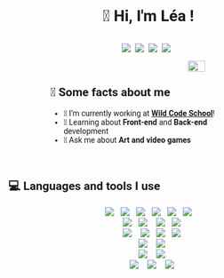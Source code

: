 <h1 style='font-family: "Roboto", sans-serif; display:flex;justify-content:center;'>👋 Hi, I'm Léa !</h1>
<div style='padding:1em; display:flex;justify-content:center;'>
    <a href="https://leagiangrosso.netlify.app/">
        <img src="https://img.shields.io/badge/website-000000?style=for-the-badge&logo=About.me&logoColor=white" />
    </a>&nbsp;&nbsp;
    <a href="mailto:lea.giangrosso@gmail.com">
        <img src="https://img.shields.io/badge/Gmail-D14836?style=for-the-badge&logo=gmail&logoColor=white" />
    </a>&nbsp;&nbsp;
    <a href="">
        <img src="https://img.shields.io/badge/Slack-4A154B?style=for-the-badge&logo=slack&logoColor=white" />
    </a>&nbsp;&nbsp;
   <a href="https://www.linkedin.com/in/leagiangrosso/">
        <img src="https://img.shields.io/badge/LinkedIn-0077B5?style=for-the-badge&logo=linkedin&logoColor=white" />
    </a>&nbsp;&nbsp;
  </div>

<div style='font-family: "Roboto", sans-serif; display:flex;justify-content:space-around;align-items:center;'>
    <div style="width:70%">
          <img style="width:30%" align='right' src="https://media.giphy.com/media/v1.Y2lkPTc5MGI3NjExNGQyYTQwM2ZlM2M4ZDVhZWY5ZDAzOWUyOWY2MDQ3ODMwYTUyZjdiZSZjdD1n/usXZmmgP9Z7kf39fnq/giphy.gif" />&nbsp;&nbsp;
        <h2 style='font-family: "Roboto", sans-serif; display:flex;align-items:center;'>🚀 Some facts about me</h2>
        <ul>
            <li>🔭 I’m currently working at <a href="https://www.wildcodeschool.com/fr-FR"><b>Wild Code School</b></a>!</li>
            <li>🧐 Learning about <strong>Front-end</strong> and <strong>Back-end</strong> development</li>
            <li>💬 Ask me about <strong>Art and video games</strong></li>
        </ul>
    </div>
</div>
    
<br>
<div align='center'>
        <h2 style='font-family: "Roboto", sans-serif; display:flex;align-items:center;'>💻 Languages and tools I use</h2>
        <img src="https://img.shields.io/badge/HTML5-E34F26?style=for-the-badge&logo=html5&logoColor=white" />&nbsp;&nbsp;
        <img src="https://img.shields.io/badge/CSS3-1572B6?style=for-the-badge&logo=css3&logoColor=white" />&nbsp;&nbsp;
        <img src="https://img.shields.io/badge/Sass-CC6699?style=for-the-badge&logo=sass&logoColor=white" />&nbsp;&nbsp;
        <img src="https://img.shields.io/badge/JavaScript-323330?style=for-the-badge&logo=javascript&logoColor=F7DF1E" />&nbsp;&nbsp;
        <img src="https://img.shields.io/badge/Express.js-404D59?style=for-the-badge" />&nbsp;&nbsp;
        <img src="https://img.shields.io/badge/React-20232A?style=for-the-badge&logo=react&logoColor=61DAFB" /><br>&nbsp;&nbsp;
        <img src="https://img.shields.io/badge/Redux-593D88?style=for-the-badge&logo=redux&logoColor=white" />&nbsp;&nbsp;
        <img src="https://img.shields.io/badge/MySQL-00000F?style=for-the-badge&logo=mysql&logoColor=white" /> &nbsp;&nbsp;
        <img src="https://img.shields.io/badge/MongoDB-4EA94B?style=for-the-badge&logo=mongodb&logoColor=white" />&nbsp;&nbsp;
        <img src="https://img.shields.io/badge/Netlify-00C7B7?style=for-the-badge&logo=netlify&logoColor=white" /><br>&nbsp;&nbsp;
        <img src="https://img.shields.io/badge/Amazon_AWS-232F3E?style=for-the-badge&logo=amazon-aws&logoColor=white" /> &nbsp;&nbsp;
        <img src="https://img.shields.io/badge/Node.js-43853D?style=for-the-badge&logo=node.js&logoColor=white" />&nbsp;&nbsp;
        <img src="https://img.shields.io/badge/Ubuntu-E95420?style=for-the-badge&logo=ubuntu&logoColor=white" />&nbsp;&nbsp;
        <img src="https://img.shields.io/badge/Windows-0078D6?style=for-the-badge&logo=windows&logoColor=white" /><br> &nbsp;&nbsp;
        <img src="https://img.shields.io/badge/Visual_Studio-5C2D91?style=for-the-badge&logo=visual%20studio&logoColor=white" /> &nbsp;&nbsp;
        <img src="https://img.shields.io/badge/Trello-0052CC?style=for-the-badge&logo=trello&logoColor=white" /> <br>&nbsp;&nbsp;
        <img src="https://img.shields.io/badge/Figma-F24E1E?style=for-the-badge&logo=figma&logoColor=white" /> &nbsp;&nbsp;
        <img src="https://img.shields.io/badge/MySQL-005C84?style=for-the-badge&logo=mysql&logoColor=white" /><br> &nbsp;&nbsp;
        <img src="https://img.shields.io/badge/scrimba-2B283A?style=for-the-badge&logo=scrimba&logoColor=white" /> &nbsp;&nbsp;
        <img src="https://img.shields.io/badge/freecodecamp-27273D?style=for-the-badge&logo=freecodecamp&logoColor=white" /> &nbsp;&nbsp;
    	<img src="https://img.shields.io/badge/prettier-1A2C34?style=for-the-badge&logo=prettier&logoColor=F7BA3E" />
    
